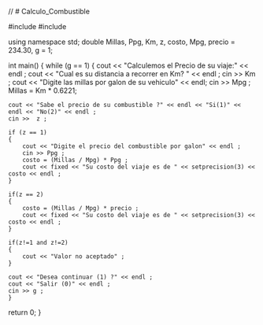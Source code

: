 // # Calculo_Combustible

#include<iostream>
#include <iomanip> 

using namespace std;
double Millas, Ppg, Km, z, costo, Mpg, precio = 234.30, g = 1;

int main()
{
	while (g == 1)
	{
	cout << "Calculemos el Precio de su viaje:" << endl ;
	cout << "Cual es su distancia a recorrer en Km? " << endl ;
	cin >> Km ;
	cout << "Digite las millas por galon de su vehiculo" << endl; 
	cin >> Mpg ;
	Millas = Km * 0.6221;  
	
	cout << "Sabe el precio de su combustible ?" << endl << "Si(1)" << endl << "No(2)" << endl ;
	cin >>  z ;
	
	if (z == 1)
	{
		cout << "Digite el precio del combustible por galon" << endl ;
		cin >> Ppg ; 
		costo = (Millas / Mpg) * Ppg ;
		cout << fixed << "Su costo del viaje es de " << setprecision(3) << costo << endl ;
	}
	
	if(z == 2)
	{
		costo = (Millas / Mpg) * precio ;
		cout << fixed << "Su costo del viaje es de " << setprecision(3) << costo << endl ;	
	}
	
	if(z!=1 and z!=2)
	{
		cout << "Valor no aceptado" ;
	}
	
	cout << "Desea continuar (1) ?" << endl ;
	cout << "Salir (0)" << endl ;
	cin >> g ; 
	}
return 0;
}
